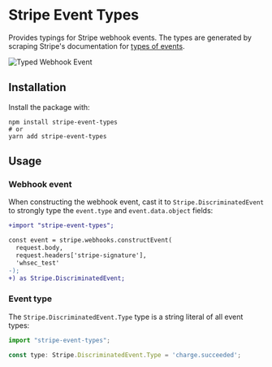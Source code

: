 # Stripe Event Types

Provides typings for Stripe webhook events. The types are generated by scraping Stripe's documentation for [types of events](https://stripe.com/docs/api/events/types).

![Typed Webhook Event](https://user-images.githubusercontent.com/1087679/187047509-d8cfe324-0e19-468e-8cdf-7fd3f503ad1f.gif)


## Installation

Install the package with:

```shell
npm install stripe-event-types
# or
yarn add stripe-event-types
```

## Usage

### Webhook event

When constructing the webhook event, cast it to `Stripe.DiscriminatedEvent` to strongly type the `event.type` and `event.data.object` fields:

```diff
+import "stripe-event-types";

const event = stripe.webhooks.constructEvent(
  request.body,
  request.headers['stripe-signature'],
  'whsec_test'
-);
+) as Stripe.DiscriminatedEvent;
```

### Event type

The `Stripe.DiscriminatedEvent.Type` type is a string literal of all event types:

```ts
import "stripe-event-types";

const type: Stripe.DiscriminatedEvent.Type = 'charge.succeeded';
```